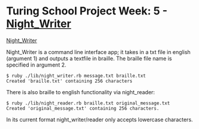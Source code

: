 # Turing School Project Week: 5 - [Night_Writer](https://backend.turing.io/module1/projects/night_writer/)
<a href="https://backend.turing.io/module1/projects/night_writer/" target="_blank">Night_Writer</a>

Night_Writer is a command line interface app; it takes in a txt file in english (argument 1) and outputs a textfile in braille. The braille file name is specified in argument 2. 
```
$ ruby ./lib/night_writer.rb message.txt braille.txt
Created 'braille.txt' containing 256 characters
```
There is also braille to english functionality via night_reader:
```
$ ruby ./lib/night_reader.rb braille.txt original_message.txt
Created 'original_message.txt' containing 256 characters.
```

In its current format night_writer/reader only accepts lowercase characters.
